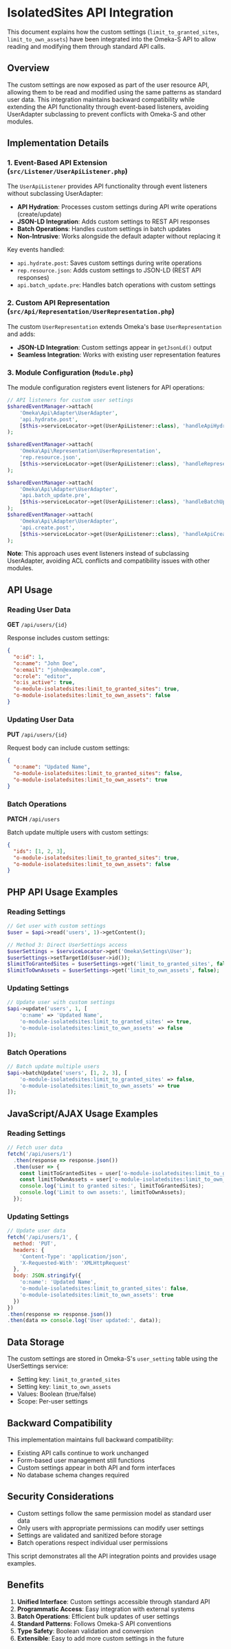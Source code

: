 # IsolatedSites API Integration

This document explains how the custom settings (`limit_to_granted_sites`, `limit_to_own_assets`) have been integrated into the Omeka-S API to allow reading and modifying them through standard API calls.

## Overview

The custom settings are now exposed as part of the user resource API, allowing them to be read and modified using the same patterns as standard user data. This integration maintains backward compatibility while extending the API functionality through event-based listeners, avoiding UserAdapter subclassing to prevent conflicts with Omeka-S and other modules.

## Implementation Details

### 1. Event-Based API Extension (`src/Listener/UserApiListener.php`)

The `UserApiListener` provides API functionality through event listeners without subclassing UserAdapter:

- **API Hydration**: Processes custom settings during API write operations (create/update)
- **JSON-LD Integration**: Adds custom settings to REST API responses
- **Batch Operations**: Handles custom settings in batch updates
- **Non-Intrusive**: Works alongside the default adapter without replacing it

Key events handled:
- `api.hydrate.post`: Saves custom settings during write operations
- `rep.resource.json`: Adds custom settings to JSON-LD (REST API responses)
- `api.batch_update.pre`: Handles batch operations with custom settings

### 2. Custom API Representation (`src/Api/Representation/UserRepresentation.php`)

The custom `UserRepresentation` extends Omeka's base `UserRepresentation` and adds:

- **JSON-LD Integration**: Custom settings appear in `getJsonLd()` output
- **Seamless Integration**: Works with existing user representation features

### 3. Module Configuration (`Module.php`)

The module configuration registers event listeners for API operations:

```php
// API listeners for custom user settings
$sharedEventManager->attach(
    'Omeka\Api\Adapter\UserAdapter',
    'api.hydrate.post',
    [$this->serviceLocator->get(UserApiListener::class), 'handleApiHydrate']
);

$sharedEventManager->attach(
    'Omeka\Api\Representation\UserRepresentation',
    'rep.resource.json',
    [$this->serviceLocator->get(UserApiListener::class), 'handleRepresentationJson']
);

$sharedEventManager->attach(
    'Omeka\Api\Adapter\UserAdapter',
    'api.batch_update.pre',
    [$this->serviceLocator->get(UserApiListener::class), 'handleBatchUpdate']
);
$sharedEventManager->attach(
    'Omeka\Api\Adapter\UserAdapter',
    'api.create.post',
    [$this->serviceLocator->get(UserApiListener::class), 'handleApiCreate']
);
```

**Note**: This approach uses event listeners instead of subclassing UserAdapter, avoiding ACL conflicts and compatibility issues with other modules.

## API Usage

### Reading User Data

**GET** `/api/users/{id}`

Response includes custom settings:
```json
{
  "o:id": 1,
  "o:name": "John Doe",
  "o:email": "john@example.com",
  "o:role": "editor",
  "o:is_active": true,
  "o-module-isolatedsites:limit_to_granted_sites": true,
  "o-module-isolatedsites:limit_to_own_assets": false
}
```

### Updating User Data

**PUT** `/api/users/{id}`

Request body can include custom settings:
```json
{
  "o:name": "Updated Name",
  "o-module-isolatedsites:limit_to_granted_sites": false,
  "o-module-isolatedsites:limit_to_own_assets": true
}
```

### Batch Operations

**PATCH** `/api/users`

Batch update multiple users with custom settings:
```json
{
  "ids": [1, 2, 3],
  "o-module-isolatedsites:limit_to_granted_sites": true,
  "o-module-isolatedsites:limit_to_own_assets": false
}
```

## PHP API Usage Examples

### Reading Settings

```php
// Get user with custom settings
$user = $api->read('users', 1)->getContent();

// Method 3: Direct UserSettings access
$userSettings = $serviceLocator->get('Omeka\Settings\User');
$userSettings->setTargetId($user->id());
$limitToGrantedSites = $userSettings->get('limit_to_granted_sites', false);
$limitToOwnAssets = $userSettings->get('limit_to_own_assets', false);
```

### Updating Settings

```php
// Update user with custom settings
$api->update('users', 1, [
    'o:name' => 'Updated Name',
    'o-module-isolatedsites:limit_to_granted_sites' => true,
    'o-module-isolatedsites:limit_to_own_assets' => false
]);
```

### Batch Operations

```php
// Batch update multiple users
$api->batchUpdate('users', [1, 2, 3], [
    'o-module-isolatedsites:limit_to_granted_sites' => false,
    'o-module-isolatedsites:limit_to_own_assets' => true
]);
```

## JavaScript/AJAX Usage Examples

### Reading Settings

```javascript
// Fetch user data
fetch('/api/users/1')
  .then(response => response.json())
  .then(user => {
    const limitToGrantedSites = user['o-module-isolatedsites:limit_to_granted_sites'];
    const limitToOwnAssets = user['o-module-isolatedsites:limit_to_own_assets'];
    console.log('Limit to granted sites:', limitToGrantedSites);
    console.log('Limit to own assets:', limitToOwnAssets);
  });
```

### Updating Settings

```javascript
// Update user data
fetch('/api/users/1', {
  method: 'PUT',
  headers: {
    'Content-Type': 'application/json',
    'X-Requested-With': 'XMLHttpRequest'
  },
  body: JSON.stringify({
    'o:name': 'Updated Name',
    'o-module-isolatedsites:limit_to_granted_sites': false,
    'o-module-isolatedsites:limit_to_own_assets': true
  })
})
.then(response => response.json())
.then(data => console.log('User updated:', data));
```

## Data Storage

The custom settings are stored in Omeka-S's `user_setting` table using the UserSettings service:

- Setting key: `limit_to_granted_sites`
- Setting key: `limit_to_own_assets`
- Values: Boolean (true/false)
- Scope: Per-user settings

## Backward Compatibility

This implementation maintains full backward compatibility:

- Existing API calls continue to work unchanged
- Form-based user management still functions
- Custom settings appear in both API and form interfaces
- No database schema changes required

## Security Considerations

- Custom settings follow the same permission model as standard user data
- Only users with appropriate permissions can modify user settings
- Settings are validated and sanitized before storage
- Batch operations respect individual user permissions


This script demonstrates all the API integration points and provides usage examples.

## Benefits

1. **Unified Interface**: Custom settings accessible through standard API
2. **Programmatic Access**: Easy integration with external systems
3. **Batch Operations**: Efficient bulk updates of user settings
4. **Standard Patterns**: Follows Omeka-S API conventions
5. **Type Safety**: Boolean validation and conversion
6. **Extensible**: Easy to add more custom settings in the future
